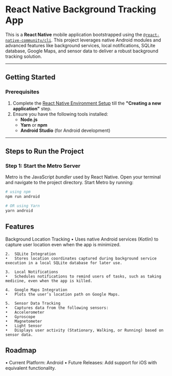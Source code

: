 # **React Native Background Tracking App**

This is a **React Native** mobile application bootstrapped using the [`@react-native-community/cli`](https://github.com/react-native-community/cli). This project leverages native Android modules and advanced features like background services, local notifications, SQLite database, Google Maps, and sensor data to deliver a robust background tracking solution.

---

## **Getting Started**

### **Prerequisites**

1. Complete the [React Native Environment Setup](https://reactnative.dev/docs/environment-setup) till the **"Creating a new application"** step.
2. Ensure you have the following tools installed:
   - **Node.js**
   - **Yarn** or **npm**
   - **Android Studio** (for Android development)

---

## **Steps to Run the Project**

### **Step 1: Start the Metro Server**

Metro is the JavaScript _bundler_ used by React Native. Open your terminal and navigate to the project directory. Start Metro by running:

```bash
# using npm
npm run android

# OR using Yarn
yarn android
```

## **Features**

Background Location Tracking
	•	Uses native Android services (Kotlin) to capture user location even when the app is minimized.

	2.	SQLite Integration
	•	Stores location coordinates captured during background service execution in a local SQLite database for later use.

	3.	Local Notifications
	•	Schedules notifications to remind users of tasks, such as taking medicine, even when the app is killed.

	4.	Google Maps Integration
	•	Plots the user’s location path on Google Maps.
   
	5.	Sensor Data Tracking
	•	Captures data from the following sensors:
	•	Accelerometer
	•	Gyroscope
	•	Magnetometer
	•	Light Sensor
	•	Displays user activity (Stationary, Walking, or Running) based on sensor data.

## Roadmap

   •  Current Platform: Android
	•	Future Releases: Add support for iOS with equivalent functionality.

